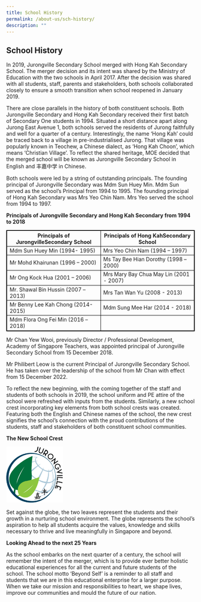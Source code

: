```yaml
---
title: School History
permalink: /about-us/sch-history/
description: ""
---
```

<head>
<style>
table, th, td {
  border: 1px solid black;
}
</style>
</head>

## School History

In 2019, Jurongville Secondary School merged with Hong Kah Secondary School. The merger decision and its intent was shared by the Ministry of Education with the two schools in April 2017. After the decision was shared with all students, staff, parents and stakeholders, both schools collaborated closely to ensure a smooth transition when school reopened in January 2019.

There are close parallels in the history of both constituent schools. Both Jurongville Secondary and Hong Kah Secondary received their first batch of Secondary One students in 1994. Situated a short distance apart along Jurong East Avenue 1, both schools served the residents of Jurong faithfully and well for a quarter of a century. Interestingly, the name ‘Hong Kah’ could be traced back to a village in pre-industrialised Jurong. That village was popularly known in Teochew, a Chinese dialect, as ‘Hong Kah Choon’, which means ‘Christian Village’. To reflect the shared heritage, MOE decided that the merged school will be known as Jurongville Secondary School in English and 丰嘉中学 in Chinese. 

Both schools were led by a string of outstanding principals. The founding principal of Jurongville Secondary was Mdm Sun Huey Min. Mdm Sun served as the school’s Principal from 1994 to 1995. The founding principal of Hong Kah Secondary was Mrs Yeo Chin Nam. Mrs Yeo served the school from 1994 to 1997.

**Principals of Jurongville Secondary and Hong Kah Secondary from 1994 to 2018**

<table width="100%" border="1">
<tbody>
<tr>
<th width="50%">Principals of JurongvilleSecondary School<br>
</th>
<th width="50%">Principals of Hong KahSecondary School<br>
</th>
</tr>
<tr>
<td>Mdm Sun Huey Min (1994- 1995)
</td>
<td>Mrs Yeo Chin Nam (1994 – 1997)
</td>
</tr>
<tr>
<td>Mr Mohd Khairunan (1996 – 2000)
</td>
<td>Ms Tay Bee Hian Dorothy (1998 – 2000)
</td>
</tr>
<tr>
<td>Mr Ong Kock Hua (2001 – 2006)
</td>
<td>Mrs Mary Bay Chua May Lin (2001 - 2007)
</td>
</tr>
<tr>
<td>Mr. Shawal Bin Hussin (2007 – 2013)
</td>
<td>Mrs Tan Wan Yu (2008 - 2013)
</td>
</tr>
<tr>
<td>Mr Benny Lee Kah Chong (2014- 2015)
</td>
<td>Mdm Sung Mee Har (2014 - 2018)
</td>
</tr>
<tr>
<td>Mdm Flora Ong Fei Min (2016 – 2018)
</td>
<td>
</td>
  </tr></tbody></table>

Mr Chan Yew Wooi, previously Director / Professional Development, Academy of Singapore Teachers, was appointed principal of Jurongville Secondary School from 15 December 2018.

Mr Philibert Leow is the current Principal of Jurongville Secondary School. He has taken over the leadership of the school from Mr Chan with effect from 15 December 2022.

To reflect the new beginning, with the coming together of the staff and students of both schools in 2019, the school uniform and PE attire of the school were refreshed with inputs from the students. Similarly, a new school crest incorporating key elements from both school crests was created. Featuring both the English and Chinese names of the school, the new crest signifies the school’s connection with the proud contributions of the students, staff and stakeholders of both constituent school communities.

**The New School Crest**

<img src="/images/JVSS_2019_logo_OCT_outline.png" style="width:30%">

Set against the globe, the two leaves represent the students and their growth in a nurturing school environment. The globe represents the school’s aspiration to help all students acquire the values, knowledge and skills necessary to thrive and live meaningfully in Singapore and beyond.

**Looking Ahead to the next 25 Years**

As the school embarks on the next quarter of a century, the school will remember the intent of the merger, which is to provide ever better holistic educational experiences for all the current and future students of the school. The school motto ‘Beyond Self’ is a reminder to all staff and students that we are in this educational enterprise for a larger purpose. When we take our mission and responsibilities to heart, we shape lives, improve our communities and mould the future of our nation.
